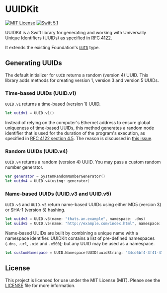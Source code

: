 # UUIDKit

[![MIT License](https://img.shields.io/badge/license-MIT-brightgreen.svg)](LICENSE)
[![Swift 5.1](https://img.shields.io/badge/swift-5.1-brightgreen.svg)](https://swift.org)

UUIDKit is a Swift library for generating and working with Universally Unique Identifiers (UUIDs) as specified in [RFC 4122](https://tools.ietf.org/html/rfc4122.html).

It extends the existing Foundation's [`UUID`](https://developer.apple.com/documentation/foundation/uuid) type.

## Generating UUIDs

The default initializer for `UUID` returns a random (version 4) UUID. This library adds methods for creating version 1, version 3 and version 5 UUIDs.

### Time-based UUIDs (UUID.v1)

`UUID.v1` returns a time-based (version 1) UUID.

```swift
let uuidv1 = UUID.v1()
```

Instead of relying on the computer's Ethernet address to ensure global uniqueness of time-based UUIDs, this method generates a random node identifier that is used for the duration of the program's execution, as specified in [RFC 4122 section 4.5](https://datatracker.ietf.org/doc/html/rfc4122.html#section-4.5). The reason is discussed in [this issue](https://github.com/baarde/uuid-kit/issues/4).

### Random UUIDs (UUID.v4)

`UUID.v4` returns a random (version 4) UUID. You may pass a custom random number generator.

```swift
var generator = SystemRandomNumberGenerator()
let uuidv4 = UUID.v4(using: generator)
```

### Name-based UUIDs (UUID.v3 and UUID.v5)

`UUID.v3` and `UUID.v5` return name-based UUIDs using either MD5 (version 3) or SHA-1 (version 5) hashing.

```swift
let uuidv3 = UUID.v3(name: "thats.an.example", namespace: .dns)
let uuidv5 = UUID.v5(name: "http://example.com/index.html", namespace: .url)
```

Name-based UUIDs are built by combining a unique name with a namespace identifier. UUIDKit contains a list of pre-defined namespaces (`.dns`, `.url`, `.oid` and `.x500`); but any UUID may be used as a namespace.

```swift
let customNamespace = UUID.Namespace(UUID(uuidString: "34cd6bf4-3f41-4717-95ea-131762f60af8")!)
```

## License

This project is licensed for use under the MIT License (MIT). Please see the [LICENSE](LICENSE) file for more information.
